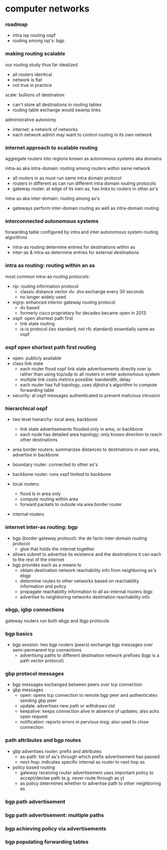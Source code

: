 #  computer networks

###  roadmap

-  intra isp routing ospf
-  routing among isp's:  bgp
  
###  making routing scalable

our routing study thus far idealized

-  all routers identical
-  network is flat
-  not true in practice

scale:  bullions of destination
-  can't store all destinations in routing tables
-  routing table exchange would swamp links
  
administrative autonomy
-  internet:  a network of networks
-  each network admin may want to control routing in its own network
  
###  internet approach to scalable routing

aggregate routers into regions known as autonomous systems aka domains

intra-as aka intra-domain: routing among routers within same network
-  all routers in as must run same intra domain protocol
-  routers in different as can run different intra domain routing protocols
-  gateway router:  at edge of its own as, has links to routers in other as's

intra-as aka inter-domain: routing among as's
-  gateways perform inter-domain routing as well as intra-domain routing

###  interconnected autonomous systems

forwarding table configured by intra and inter autonomous system routing algorithms
-  intra-as routing determine entries for destinations within as
-  inter-as & intra-as determine entries for external destinations

###  intra as routing: routing within an as

most common intra-as routing protocols:
-  rip:  routing information protocol
    +  classic distance vector dv:  dvs exchange every 30 seconds
    +  no longer widely used
-  eigrp:  enhanced interior gateway routing protocol
    +  dv based
    +  formerly cisco proprietary for decades became open in 2013
-  ospf:  open shortest path first
    +  link state routing
    +  is-is protocol (iso standard, not rfc standard) essentially same as ospf

###  ospf open shortest path first routing

-  open:  publicly available
-  class link state
    +  each router flood ospf link state advertisements directly over ip rather than using tcp/udp to all routers in enter autonomous system
    +  multiple link costs metrics possible:  bandwidth, delay
    +  each router has full topology, uses dijkstra's algorithm to compute forwarding table
-  security:  al ospf messages authenticated to prevent malicious intrusion

###  hierarchical ospf

-  two level hierarchy:  local area, backbone
    +  link state advertisements flooded only in area, or backbone
    +  each node has detailed area topology; only knows direction to reach other destinations

-  area border routers:  summarizes distances to destinations in own area, advertise in backbone
-  boundary router:  connected to other as's
-  backbone router:  runs ospf limited to backbone
-  local routers:
    +  flood ls in area only
    +  compute routing within area
    +  forward packets to outside via area border router
-  internal routers

###  internet inter-as routing:  bgp

-  bgp (border gateway protocol):  the de facto inter-domain routing protocol
    +  glue that holds the internet together
-  allows subnet to advertise its existence and the destinations it can each to the rest of the internet
-  bgp provides each as a means to
    +  obtain destination network reachability info from neighboring as's ebgp
    +  determine routes to other networks based on reachability information and policy
    +  propagate reachability information to all as-internal routers ibgp
    +  advertise to neighboring networks destination reachability info

###  ebgp, igbp connections

gateway routers run both ebgp and ibgp protocols

###  bgp basics

-  bgp session:  two bgp routers (peers) exchange bgp messages over semi-permanent tcp connections
    +  advertising paths to different destination network prefixes (bgp is a path vector protocol)

###  gbp protocol messages

-  bgp messages exchanged between peers over tcp connection
-  gbp messages
    +  open:  opens tcp connection to remote bgp peer and authenticates sending gbp peer
    +  update:  advertises new path or withdraws old
    +  keepalive:  keeps connection alive in absence of updates; also acks open request
    +  notification:  reports errors in pervious msg; also used to close connection

###  path attributes and bgp routes

-  gbp advertises router: prefix and attributes
    +  as-path:  list of as's through which prefix advertisement has passed
    +  next-hop:  indicates specific internal as router to next hop as
-  policy based routing
    +  gateway receiving router advertisement uses important policy to accept/declae path (e.g. never route through as y)
    +  as policy determines whether to advertise path to other neighboring as

###  bgp path advertisement

###  bgp path advertisement:  multiple paths

###  bgp achieving policy via advertisements

###  bgp populating forwarding tables




